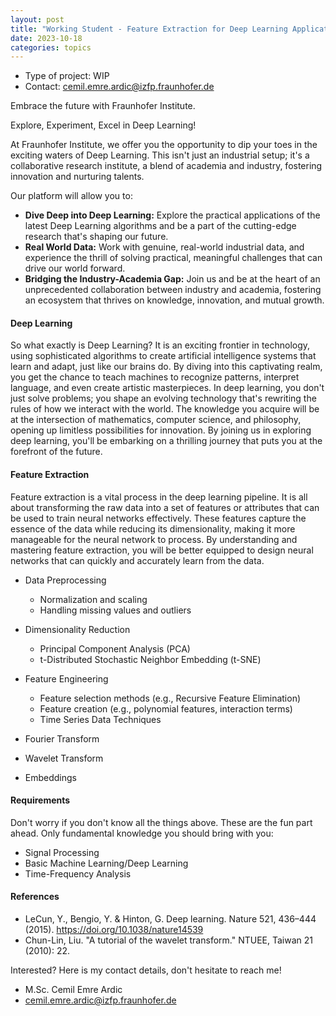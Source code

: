 ```yaml
---
layout: post
title: "Working Student - Feature Extraction for Deep Learning Applications"
date: 2023-10-18
categories: topics
---
```


- Type of project: WIP
- Contact: cemil.emre.ardic@izfp.fraunhofer.de

Embrace the future with Fraunhofer Institute.

Explore, Experiment, Excel in Deep Learning!

At Fraunhofer Institute, we offer you the opportunity to dip your toes in the exciting waters of Deep Learning. This isn't just an industrial setup; it's a collaborative research institute, a blend of academia and industry, fostering innovation and nurturing talents.

Our platform will allow you to:

- **Dive Deep into Deep Learning:** Explore the practical applications of the latest Deep Learning algorithms and be a part of the cutting-edge research that's shaping our future.
- **Real World Data:** Work with genuine, real-world industrial data, and experience the thrill of solving practical, meaningful challenges that can drive our world forward.
- **Bridging the Industry-Academia Gap:** Join us and be at the heart of an unprecedented collaboration between industry and academia, fostering an ecosystem that thrives on knowledge, innovation, and mutual growth.

#### Deep Learning
So what exactly is Deep Learning? It is an exciting frontier in technology, using sophisticated algorithms to create artificial intelligence systems that learn and adapt, just like our brains do. By diving into this captivating realm, you get the chance to teach machines to recognize patterns, interpret language, and even create artistic masterpieces. In deep learning, you don't just solve problems; you shape an evolving technology that's rewriting the rules of how we interact with the world. The knowledge you acquire will be at the intersection of mathematics, computer science, and philosophy, opening up limitless possibilities for innovation. By joining us in exploring deep learning, you'll be embarking on a thrilling journey that puts you at the forefront of the future.

#### Feature Extraction
Feature extraction is a vital process in the deep learning pipeline. It is all about transforming the raw data into a set of features or attributes that can be used to train neural networks effectively. These features capture the essence of the data while reducing its dimensionality, making it more manageable for the neural network to process. By understanding and mastering feature extraction, you will be better equipped to design neural networks that can quickly and accurately learn from the data.

- Data Preprocessing

    - Normalization and scaling
    - Handling missing values and outliers

- Dimensionality Reduction

    - Principal Component Analysis (PCA)
    - t-Distributed Stochastic Neighbor Embedding (t-SNE)

- Feature Engineering

    - Feature selection methods (e.g., Recursive Feature Elimination)
    - Feature creation (e.g., polynomial features, interaction terms)
    - Time Series Data Techniques

- Fourier Transform
- Wavelet Transform
- Embeddings

#### Requirements
Don't worry if you don't know all the things above. These are the fun part ahead. Only fundamental knowledge you should bring with you:
- Signal Processing
- Basic Machine Learning/Deep Learning 
- Time-Frequency Analysis

#### References
- LeCun, Y., Bengio, Y. & Hinton, G. Deep learning. Nature 521, 436–444 (2015). https://doi.org/10.1038/nature14539
- Chun-Lin, Liu. "A tutorial of the wavelet transform." NTUEE, Taiwan 21 (2010): 22.

Interested? Here is my contact details, don't hesitate to reach me!
- M.Sc. Cemil Emre Ardic
- cemil.emre.ardic@izfp.fraunhofer.de
